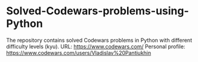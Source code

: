 # Solved-Codewars-problems-using-Python
The repository contains solved Codewars problems in Python with different difficulty levels (kyu).
URL: https://www.codewars.com/
Personal profile: https://www.codewars.com/users/Vladislav%20Pantiukhin
